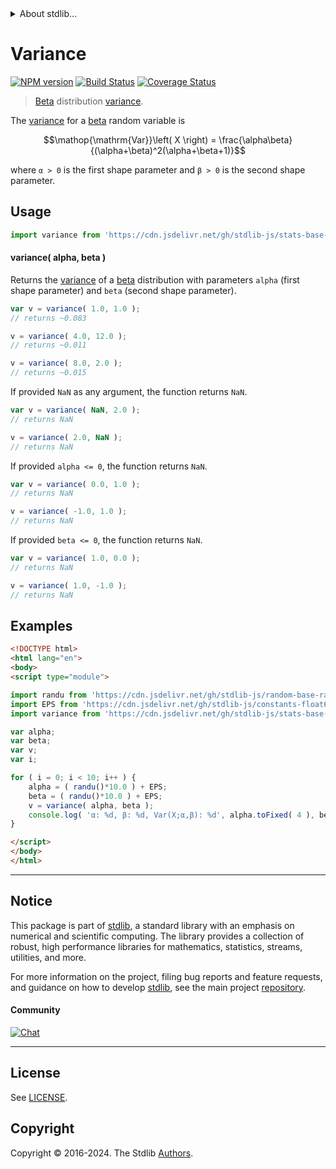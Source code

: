 <!--

@license Apache-2.0

Copyright (c) 2018 The Stdlib Authors.

Licensed under the Apache License, Version 2.0 (the "License");
you may not use this file except in compliance with the License.
You may obtain a copy of the License at

   http://www.apache.org/licenses/LICENSE-2.0

Unless required by applicable law or agreed to in writing, software
distributed under the License is distributed on an "AS IS" BASIS,
WITHOUT WARRANTIES OR CONDITIONS OF ANY KIND, either express or implied.
See the License for the specific language governing permissions and
limitations under the License.

-->


<details>
  <summary>
    About stdlib...
  </summary>
  <p>We believe in a future in which the web is a preferred environment for numerical computation. To help realize this future, we've built stdlib. stdlib is a standard library, with an emphasis on numerical and scientific computation, written in JavaScript (and C) for execution in browsers and in Node.js.</p>
  <p>The library is fully decomposable, being architected in such a way that you can swap out and mix and match APIs and functionality to cater to your exact preferences and use cases.</p>
  <p>When you use stdlib, you can be absolutely certain that you are using the most thorough, rigorous, well-written, studied, documented, tested, measured, and high-quality code out there.</p>
  <p>To join us in bringing numerical computing to the web, get started by checking us out on <a href="https://github.com/stdlib-js/stdlib">GitHub</a>, and please consider <a href="https://opencollective.com/stdlib">financially supporting stdlib</a>. We greatly appreciate your continued support!</p>
</details>

# Variance

[![NPM version][npm-image]][npm-url] [![Build Status][test-image]][test-url] [![Coverage Status][coverage-image]][coverage-url] <!-- [![dependencies][dependencies-image]][dependencies-url] -->

> [Beta][beta-distribution] distribution [variance][variance].

<!-- Section to include introductory text. Make sure to keep an empty line after the intro `section` element and another before the `/section` close. -->

<section class="intro">

The [variance][variance] for a [beta][beta-distribution] random variable is

<!-- <equation class="equation" label="eq:beta_variance" align="center" raw="\operatorname{Var}\left( X \right) = \frac{\alpha\beta}{(\alpha+\beta)^2(\alpha+\beta+1)}" alt="Variance for a beta distribution."> -->

```math
\mathop{\mathrm{Var}}\left( X \right) = \frac{\alpha\beta}{(\alpha+\beta)^2(\alpha+\beta+1)}
```

<!-- <div class="equation" align="center" data-raw-text="\operatorname{Var}\left( X \right) = \frac{\alpha\beta}{(\alpha+\beta)^2(\alpha+\beta+1)}" data-equation="eq:beta_variance">
    <img src="https://cdn.jsdelivr.net/gh/stdlib-js/stdlib@51534079fef45e990850102147e8945fb023d1d0/lib/node_modules/@stdlib/stats/base/dists/beta/variance/docs/img/equation_beta_variance.svg" alt="Variance for a beta distribution.">
    <br>
</div> -->

<!-- </equation> -->

where `α > 0` is the first shape parameter and `β > 0` is the second shape parameter.

</section>

<!-- /.intro -->

<!-- Package usage documentation. -->



<section class="usage">

## Usage

```javascript
import variance from 'https://cdn.jsdelivr.net/gh/stdlib-js/stats-base-dists-beta-variance@esm/index.mjs';
```

#### variance( alpha, beta )

Returns the [variance][variance] of a [beta][beta-distribution] distribution with parameters `alpha` (first shape parameter) and `beta` (second shape parameter).

```javascript
var v = variance( 1.0, 1.0 );
// returns ~0.083

v = variance( 4.0, 12.0 );
// returns ~0.011

v = variance( 8.0, 2.0 );
// returns ~0.015
```

If provided `NaN` as any argument, the function returns `NaN`.

```javascript
var v = variance( NaN, 2.0 );
// returns NaN

v = variance( 2.0, NaN );
// returns NaN
```

If provided `alpha <= 0`, the function returns `NaN`.

```javascript
var v = variance( 0.0, 1.0 );
// returns NaN

v = variance( -1.0, 1.0 );
// returns NaN
```

If provided `beta <= 0`, the function returns `NaN`.

```javascript
var v = variance( 1.0, 0.0 );
// returns NaN

v = variance( 1.0, -1.0 );
// returns NaN
```

</section>

<!-- /.usage -->

<!-- Package usage notes. Make sure to keep an empty line after the `section` element and another before the `/section` close. -->

<section class="notes">

</section>

<!-- /.notes -->

<!-- Package usage examples. -->

<section class="examples">

## Examples

<!-- eslint no-undef: "error" -->

```html
<!DOCTYPE html>
<html lang="en">
<body>
<script type="module">

import randu from 'https://cdn.jsdelivr.net/gh/stdlib-js/random-base-randu@esm/index.mjs';
import EPS from 'https://cdn.jsdelivr.net/gh/stdlib-js/constants-float64-eps@esm/index.mjs';
import variance from 'https://cdn.jsdelivr.net/gh/stdlib-js/stats-base-dists-beta-variance@esm/index.mjs';

var alpha;
var beta;
var v;
var i;

for ( i = 0; i < 10; i++ ) {
    alpha = ( randu()*10.0 ) + EPS;
    beta = ( randu()*10.0 ) + EPS;
    v = variance( alpha, beta );
    console.log( 'α: %d, β: %d, Var(X;α,β): %d', alpha.toFixed( 4 ), beta.toFixed( 4 ), v.toFixed( 4 ) );
}

</script>
</body>
</html>
```

</section>

<!-- /.examples -->

<!-- Section to include cited references. If references are included, add a horizontal rule *before* the section. Make sure to keep an empty line after the `section` element and another before the `/section` close. -->

<section class="references">

</section>

<!-- /.references -->

<!-- Section for related `stdlib` packages. Do not manually edit this section, as it is automatically populated. -->

<section class="related">

</section>

<!-- /.related -->

<!-- Section for all links. Make sure to keep an empty line after the `section` element and another before the `/section` close. -->


<section class="main-repo" >

* * *

## Notice

This package is part of [stdlib][stdlib], a standard library with an emphasis on numerical and scientific computing. The library provides a collection of robust, high performance libraries for mathematics, statistics, streams, utilities, and more.

For more information on the project, filing bug reports and feature requests, and guidance on how to develop [stdlib][stdlib], see the main project [repository][stdlib].

#### Community

[![Chat][chat-image]][chat-url]

---

## License

See [LICENSE][stdlib-license].


## Copyright

Copyright &copy; 2016-2024. The Stdlib [Authors][stdlib-authors].

</section>

<!-- /.stdlib -->

<!-- Section for all links. Make sure to keep an empty line after the `section` element and another before the `/section` close. -->

<section class="links">

[npm-image]: http://img.shields.io/npm/v/@stdlib/stats-base-dists-beta-variance.svg
[npm-url]: https://npmjs.org/package/@stdlib/stats-base-dists-beta-variance

[test-image]: https://github.com/stdlib-js/stats-base-dists-beta-variance/actions/workflows/test.yml/badge.svg?branch=v0.2.2
[test-url]: https://github.com/stdlib-js/stats-base-dists-beta-variance/actions/workflows/test.yml?query=branch:v0.2.2

[coverage-image]: https://img.shields.io/codecov/c/github/stdlib-js/stats-base-dists-beta-variance/main.svg
[coverage-url]: https://codecov.io/github/stdlib-js/stats-base-dists-beta-variance?branch=main

<!--

[dependencies-image]: https://img.shields.io/david/stdlib-js/stats-base-dists-beta-variance.svg
[dependencies-url]: https://david-dm.org/stdlib-js/stats-base-dists-beta-variance/main

-->

[chat-image]: https://img.shields.io/gitter/room/stdlib-js/stdlib.svg
[chat-url]: https://app.gitter.im/#/room/#stdlib-js_stdlib:gitter.im

[stdlib]: https://github.com/stdlib-js/stdlib

[stdlib-authors]: https://github.com/stdlib-js/stdlib/graphs/contributors

[umd]: https://github.com/umdjs/umd
[es-module]: https://developer.mozilla.org/en-US/docs/Web/JavaScript/Guide/Modules

[deno-url]: https://github.com/stdlib-js/stats-base-dists-beta-variance/tree/deno
[deno-readme]: https://github.com/stdlib-js/stats-base-dists-beta-variance/blob/deno/README.md
[umd-url]: https://github.com/stdlib-js/stats-base-dists-beta-variance/tree/umd
[umd-readme]: https://github.com/stdlib-js/stats-base-dists-beta-variance/blob/umd/README.md
[esm-url]: https://github.com/stdlib-js/stats-base-dists-beta-variance/tree/esm
[esm-readme]: https://github.com/stdlib-js/stats-base-dists-beta-variance/blob/esm/README.md
[branches-url]: https://github.com/stdlib-js/stats-base-dists-beta-variance/blob/main/branches.md

[stdlib-license]: https://raw.githubusercontent.com/stdlib-js/stats-base-dists-beta-variance/main/LICENSE

[beta-distribution]: https://en.wikipedia.org/wiki/Beta_distribution

[variance]: https://en.wikipedia.org/wiki/Variance

</section>

<!-- /.links -->
